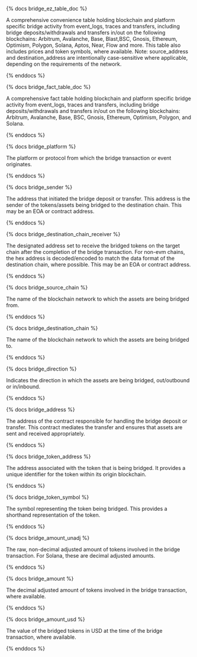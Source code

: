 {% docs bridge_ez_table_doc %}

A comprehensive convenience table holding blockchain and platform specific bridge activity from event_logs, traces and transfers, including bridge deposits/withdrawals and transfers in/out on the following blockchains: Arbitrum, Avalanche, Base, Blast,BSC, Gnosis, Ethereum, Optimism, Polygon, Solana, Aptos, Near, Flow and more. This table also includes prices and token symbols, where available. Note: source_address and destination_address are intentionally case-sensitive where applicable, depending on the requirements of the network.

{% enddocs %}

{% docs bridge_fact_table_doc %}

A comprehensive fact table holding blockchain and platform specific bridge activity from event_logs, traces and transfers, including bridge deposits/withdrawals and transfers in/out on the following blockchains: Arbitrum, Avalanche, Base, BSC, Gnosis, Ethereum, Optimism, Polygon, and Solana.

{% enddocs %}

{% docs bridge_platform %}

The platform or protocol from which the bridge transaction or event originates.

{% enddocs %}

{% docs bridge_sender %}

The address that initiated the bridge deposit or transfer. This address is the sender of the tokens/assets being bridged to the destination chain. This may be an EOA or contract address.

{% enddocs %}

{% docs bridge_destination_chain_receiver %}

The designated address set to receive the bridged tokens on the target chain after the completion of the bridge transaction. For non-evm chains, the hex address is decoded/encoded to match the data format of the destination chain, where possible. This may be an EOA or contract address.

{% enddocs %}

{% docs bridge_source_chain %}

The name of the blockchain network to which the assets are being bridged from.

{% enddocs %}

{% docs bridge_destination_chain %}

The name of the blockchain network to which the assets are being bridged to.

{% enddocs %}

{% docs bridge_direction %}

Indicates the direction in which the assets are being bridged, out/outbound or in/inbound.

{% enddocs %}

{% docs bridge_address %}

The address of the contract responsible for handling the bridge deposit or transfer. This contract mediates the transfer and ensures that assets are sent and received appropriately.

{% enddocs %}

{% docs bridge_token_address %}

The address associated with the token that is being bridged. It provides a unique identifier for the token within its origin blockchain.

{% enddocs %}

{% docs bridge_token_symbol %}

The symbol representing the token being bridged. This provides a shorthand representation of the token.

{% enddocs %}

{% docs bridge_amount_unadj %}

The raw, non-decimal adjusted amount of tokens involved in the bridge transaction. For Solana, these are decimal adjusted amounts.

{% enddocs %}

{% docs bridge_amount %}

The decimal adjusted amount of tokens involved in the bridge transaction, where available.

{% enddocs %}

{% docs bridge_amount_usd %}

The value of the bridged tokens in USD at the time of the bridge transaction, where available.

{% enddocs %}